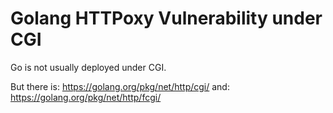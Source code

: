 # Golang HTTPoxy Vulnerability under CGI

Go is not usually deployed under CGI.

But there is: https://golang.org/pkg/net/http/cgi/
and: https://golang.org/pkg/net/http/fcgi/
